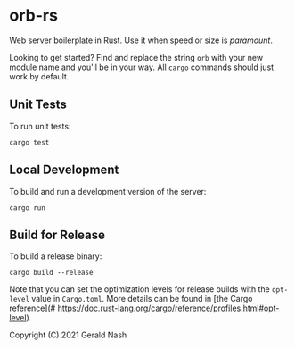 # orb-rs

Web server boilerplate in Rust. Use it when speed or size is _paramount_.

Looking to get started? Find and replace the string `orb` with your new module name and you'll be in your way. All `cargo` commands should just work by default.

## Unit Tests

To run unit tests:

```
cargo test
```

## Local Development

To build and run a development version of the server:

```
cargo run
```

## Build for Release

To build a release binary:

```
cargo build --release
```

Note that you can set the optimization levels for release builds with the `opt-level` value in `Cargo.toml`. More details can be found in [the Cargo reference](# https://doc.rust-lang.org/cargo/reference/profiles.html#opt-level).

Copyright (C) 2021 Gerald Nash
